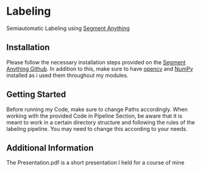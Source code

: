# Labeling
Semiautomatic Labeling using [Segment Anything](https://segment-anything.com)

## Installation
Please follow the necessary installation steps provided on the [Segment Anything Github](https://github.com/facebookresearch/segment-anything). In addition to this, make sure to have [opencv](https://pypi.org/project/opencv-python/) and [NumPy](https://numpy.org/install/) installed as i used them throughout my modules. 

## Getting Started
Before running my Code, make sure to change Paths accordingly. When working with the provided Code in Pipeline Section, be aware that it is meant to work in a certain directory structure and following the rules of the labeling pipeline. You may need to change this according to your needs. 

## Additional Information
The Presentation.pdf is a short presentation I held for a course of mine 
